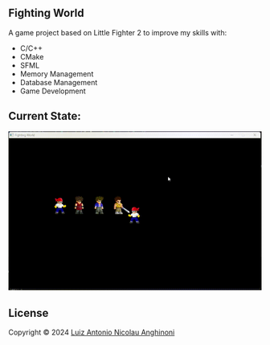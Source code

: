 ## Fighting World
A game project based on Little Fighter 2 to improve my skills with:
- C/C++
- CMake
- SFML
- Memory Management
- Database Management
- Game Development

## Current State:
![alt text](estado.gif)

## License
Copyright © 2024 [Luiz Antonio Nicolau Anghinoni](https://github.com/luizantoniona)